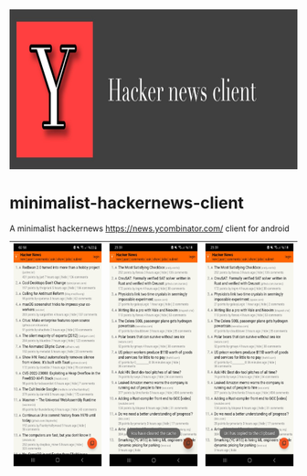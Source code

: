 <img src="https://github.com/Aydeniztr/minimalist-hackernews-client/blob/main/images/banner.jpg?raw=true" widt=480px height=280px>

# minimalist-hackernews-client

A minimalist hackernews https://news.ycombinator.com/ client for android

| <img src="https://github.com/Aydeniztr/minimalist-hackernews-client/blob/main/images/Screenshot_20220617-025802_hacker-news.JPG?raw=true" width=180px height=390px> | <img src="https://github.com/Aydeniztr/minimalist-hackernews-client/blob/main/images/Screenshot_20220617-233916_hacker-news.jpg?raw=true" width=180px height=390px> | <img src="https://github.com/Aydeniztr/minimalist-hackernews-client/blob/main/images/Screenshot_20220617-233921_hacker-news.jpg?raw=true" width=180px height=390px> |
| ---------------------------------------------- | -------------------------------------------- | ------------------------------------------- |

